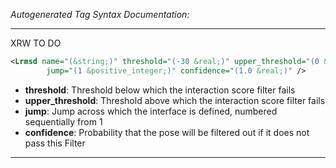 <!-- THIS IS AN AUTOGENERATED FILE: Don't edit it directly, instead change the schema definition in the code itself. -->

_Autogenerated Tag Syntax Documentation:_

---
XRW TO DO

```xml
<Lrmsd name="(&string;)" threshold="(-30 &real;)" upper_threshold="(0 &real;)"
        jump="(1 &positive_integer;)" confidence="(1.0 &real;)" />
```

-   **threshold**: Threshold below which the interaction score filter fails
-   **upper_threshold**: Threshold above which the interaction score filter fails
-   **jump**: Jump across which the interface is defined, numbered sequentially from 1
-   **confidence**: Probability that the pose will be filtered out if it does not pass this Filter

---
